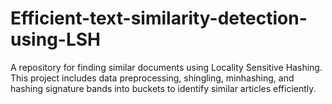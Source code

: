 # Efficient-text-similarity-detection-using-LSH
A repository for finding similar documents using Locality Sensitive Hashing. This project includes data preprocessing, shingling, minhashing, and hashing signature bands into buckets to identify similar articles efficiently.
